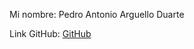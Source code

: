 Mi nombre: Pedro Antonio Arguello Duarte

Link GitHub: [GitHub](https://github.com/AnthonyArg1/TALLER-BASICO-PHP)

